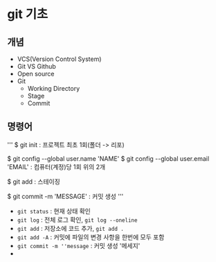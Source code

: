 # git 기초

## 개념
- VCS(Version Control System)
- Git VS Github
- Open source
- Git
  - Working Directory
  - Stage
  - Commit

## 명령어
'''
$ git init : 프로젝트 최초 1회(폴더 -> 리포)

$ git config --global user.name 'NAME'
$ git config --global user.email 'EMAIL' : 컴퓨터(계정)당 1회 위의 2개

$ git add <file> : 스테이징

$ git commit -m 'MESSAGE' : 커밋 생성
'''

- `git status` : 현재 상태 확인
- `git log` : 전체 로그 확인, `git log --oneline`
- `git add` : 저장소에 코드 추가, `git add .`
- `git add -A` : 커밋에 파일의 변경 사항을 한번에 모두 포함
- `git commit -m ''message` : 커밋 생성 '메세지'
- 